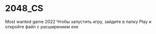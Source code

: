 # 2048_CS
Most wanted game 2022
Чтобы запустить игру, зайдите в папку Play и откройте файл с расширением exe
